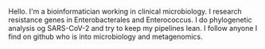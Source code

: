 Hello. I'm a bioinformatician working in clinical microbiology. I research resistance genes in Enterobacterales and Enterococcus. I do phylogenetic analysis og SARS-CoV-2 and try to keep my pipelines lean. I follow anyone I find on github who is into microbiology and metagenomics.

